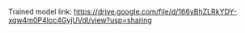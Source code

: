 Trained model link: https://drive.google.com/file/d/166yBhZLRkYDY-xqw4m0P4Ioc4GyjUVdI/view?usp=sharing
